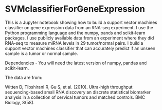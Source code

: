 # SVMclassifierForGeneExpression
This is a Jupyter notebook showing how to build a support vector machines classifier on gene expression data from an RNA-seq experiment.  I use 
the Python programming language and the numpy, pands and scikit-learn packages.  I use publicly available data from an experiment where they 
did RNA-seq to measure miRNA levels in 29 tumor/normal pairs.  I build a support vector machines classifier that can accurately predict if an 
unseen sample is a tumor or normal sample.

Dependencies - You will need the latest version of numpy, pandas and scikit-learn.

The data are from:

Witten  D,  Tibshirani  R,  Gu  S,  et  al.  (2010).  Ultra-high  throughput  sequencing-based  small
RNA discovery an discrete statistical biomarker analysis in a collection of cervical tumors and
matched controls.  BMC Biology, 8(58).
